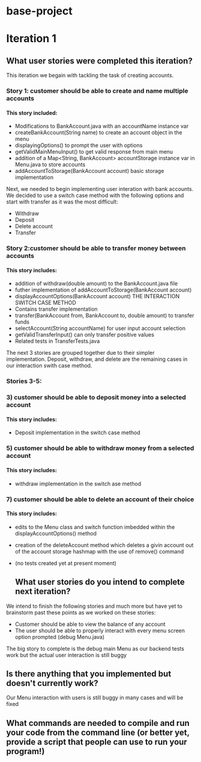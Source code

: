 # base-project
# Iteration 1
  
  ## What user stories were completed this iteration?
  
This iteration we begain with tackling the task of creating accounts.
### Story 1: customer should be able to create and name multiple accounts

#### This story included:
- Modifications to BankAccount.java with an accountName instance var
- createBankAccount(String name) to create an account object in the menu
- displayingOptions() to prompt the user with options
- getValidMainMenuInput() to get valid response from main menu
- addition of a Map<String, BankAccount> accountStorage instance var in Menu.java to store accounts
- addAccountToStorage(BankAccount account) basic storage implementation

Next, we needed to begin implementing user interation with bank accounts.
We decided to use a switch case method with the following options and start with transfer as it was the most difficult:
- Withdraw
- Deposit
- Delete account
- Transfer

### Story 2:customer should be able to transfer money between accounts

#### This story includes:
- addition of withdraw(double amount) to the BankAccount.java file
- futher implementation of addAccountToStorage(BankAccount account)
- displayAccountOptions(BankAccount account) THE INTERACTION SWITCH CASE METHOD
- Contains transfer implementation
- transfer(BankAccount from, BankAccount to, double amount) to transfer funds
- selectAccount(String accountName) for user input account selection
- getValidTransferInput() can only transfer positive values
- Related tests in TransferTests.java

The next 3 stories are grouped together due to their simpler implementation.
Deposit, withdraw, and delete are the remaining cases in our interaction swith case method.

### Stories 3-5:

### 3) customer should be able to deposit money into a selected account

#### This story includes:
- Deposit implementation in the switch case method

### 5) customer should be able to withdraw money from a selected account
   
#### This story includes:
- withdraw implementation in the switch ase method
   
### 7) customer should be able to delete an account of their choice
   
#### This story includes:
- edits to the Menu class and switch function imbedded within the displayAccountOptions() method
- creation of the deleteAccount method which deletes a givin account out of the account storage hashmap with the use of remove() command
- (no tests created yet at present moment)

  ## What user stories do you intend to complete next iteration?
  
We intend to finish the following stories and much more but have yet to brainstorm past these points as we worked on these stories:
- Customer should be able to view the balance of any account
- The user should be able to properly interact with every menu screen option prompted (debug Menu.java)

The big story to complete is the debug main Menu as our backend tests work but the actual user interaction is still buggy

## Is there anything that you implemented but doesn't currently work?

Our Menu interaction with users is still buggy in many cases and will be fixed

## What commands are needed to compile and run your code from the command line (or better yet, provide a script that people can use to run your program!)
